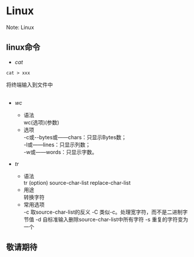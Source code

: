 Linux
=====


Note: Linux


linux命令
--------------

* _cat_

```
cat > xxx
```
将终端输入到文件中<br><br>

* _wc_
    * 语法 <br>
         wc(选项)(参数)
    * 选项<br>
        -c或--bytes或——chars：只显示Bytes数；<br>
        -l或——lines：只显示列数；<br>
        -w或——words：只显示字数。<br>

*  _tr_
    * 语法 <br>
          tr  (option) source-char-list replace-char-list
    * 用途 <br>
          转换字符
    * 常用选项 <br>
          -c   取source-char-list的反义
          -C  类似-c。处理宽字符，而不是二进制字节值
          -d  自标准输入删除source-char-list中所有字符
          -s  重复的字符变为一个

  敬请期待
  -------------
